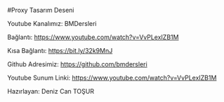 #Proxy Tasarım Deseni

Youtube Kanalımız: BMDersleri

Bağlantı: https://www.youtube.com/watch?v=VvPLexIZB1M

Kısa Bağlantı: https://bit.ly/32k9MnJ

Github Adresimiz: https://github.com/bmdersleri

Youtube Sunum Linki: https://www.youtube.com/watch?v=VvPLexIZB1M

Hazırlayan: Deniz Can TOŞUR


